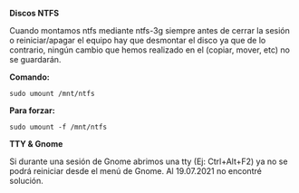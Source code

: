 **Discos NTFS**

Cuando montamos ntfs mediante ntfs-3g siempre antes de cerrar la sesión o reiniciar/apagar el equipo hay que desmontar el disco ya que de lo contrario, ningún cambio que hemos realizado en el (copiar, mover, etc) no se guardarán.

**Comando:**

`sudo umount /mnt/ntfs`

**Para forzar:**

`sudo umount -f /mnt/ntfs`

**TTY & Gnome**

Si durante una sesión de Gnome abrimos una tty (Ej: Ctrl+Alt+F2) ya no se podrá reiniciar desde el menú de Gnome. Al 19.07.2021 no encontré solución.

